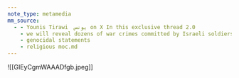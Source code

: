 ```yaml
---
note_type: metamedia
mm_source:
  - - Younis Tirawi  يونس on X In this exclusive thread 2.0
    - we will reveal dozens of war crimes committed by Israeli soldiers in the Gaza Strip revealed for 1st time. Incidents incl looting from shops
    - genocidal statements
    - religious moc.md
---
```


![[GIEyCgmWAAADfgb.jpeg]]


